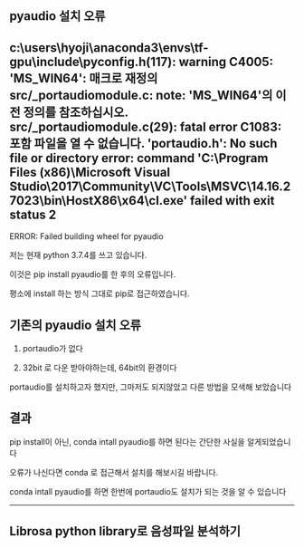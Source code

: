 ## pyaudio 설치 오류


c:\users\hyoji\anaconda3\envs\tf-gpu\include\pyconfig.h(117): warning C4005: 'MS_WIN64': 매크로 재정의
  src/_portaudiomodule.c: note: 'MS_WIN64'의 이전 정의를 참조하십시오.
  src/_portaudiomodule.c(29): fatal error C1083: 포함 파일을 열 수 없습니다. 'portaudio.h': No such file or directory
  error: command 'C:\\Program Files (x86)\\Microsoft Visual Studio\\2017\\Community\\VC\\Tools\\MSVC\\14.16.27023\\bin\\HostX86\\x64\\cl.exe' failed with exit status 2
  ----------------------------------------
  ERROR: Failed building wheel for pyaudio

저는 현재 python 3.7.4를 쓰고 있습니다.

이것은 pip install pyaudio를 한 후의 오류입니다.

평소에 install 하는 방식 그대로 pip로 접근하였습니다. <br>


## 기존의 pyaudio 설치 오류
1. portaudio가 없다

2. 32bit 로 다운 받아야하는데, 64bit의 환경이다 <br>

 

portaudio를 설치하고자 했지만, 그마저도 되지않았고 다른 방법을 모색해 보았습니다 <br>

 
## 결과 
pip install이 아닌, conda intall pyaudio를 하면 된다는 간단한 사실을 알게되었습니다 <br>

 
오류가 나신다면 conda 로 접근해서 설치를 해보시길 바랍니다.

conda intall pyaudio를 하면 한번에 portaudio도 설치가 되는 것을 알 수 있습니다

----

## Librosa python library로 음성파일 분석하기

